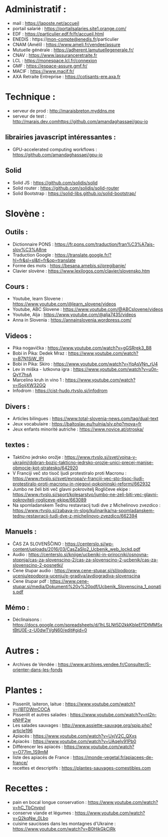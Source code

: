 # Administratif :
- mail : https://laposte.net/accueil
- portail salarié : https://portailsalaries.site1.orange.com/
- EDF : https://particulier.edf.fr/fr/accueil.html
- ENEDIS : https://mon-compte@enedis.fr/particulier
- CNAM (Améli) : https://www.ameli.fr/vendee/assure
- Mutuelle générale : https://adherent.lamutuellegenerale.fr/
- CNAV : https://www.lassuranceretraite.fr
- LCL : https://monespace.lcl.fr/connexion
- GMF : https://espace-assure.gmf.fr/
- MACIF : https://www.macif.fr/
- AXA Retraite Entreprise : https://cotisants-ere.axa.fr

# Technique :
- serveur de prod : http://maraisbreton.myddns.me
- serveur de test : http://marais.dev.comhttps://github.com/amandaghassaei/gpu-io

## librairies javascript intéressantes :
  - GPU-accelerated computing workflows : https://github.com/amandaghassaei/gpu-io

## Solid
- Solid JS : https://github.com/solidjs/solid
- Solid router : https://github.com/solidjs/solid-router
- Solid Bootstrap : https://solid-libs.github.io/solid-bootstrap/

# Slovène :
## Outils :
- Dictionnaire PONS : https://fr.pons.com/traduction/fran%C3%A7ais-slov%C3%A8ne
- Traduction Google : https://translate.google.fr/?hl=fr&sl=sl&tl=fr&op=translate
- Forme des mots : https://besana.amebis.si/pregibanje/
- Clavier slovène : https://www.lexilogos.com/clavier/slovensko.htm
## Cours :
- Youtube, learn Slovene : https://www.youtube.com/@learn_slovene/videos
- Youtube, ABC Slovene : https://www.youtube.com/@ABCslovene/videos
- Youtube, Alja : https://www.youtube.com/@alja7435/videos
- Anna in Slovenia : https://annainslovenia.wordpress.com/
## Videos :
- Pika nogavička : https://www.youtube.com/watch?v=gGSRrek3_B8
- Bobi in Pika: Dedek Mraz : https://www.youtube.com/watch?v=B7N1SiW_IPI
- Bobi in Pika: Skiro : https://www.youtube.com/watch?v=YqAsVNn_rU4
- Lev in miška - lutkovna igra : https://www.youtube.com/watch?v=u0n-QyY7hsA
- Marcelino kruh in vino 1 : https://www.youtube.com/watch?v=l5oijXW32GQ
- Infodrom : https://cist-hudo.rtvslo.si/infodrom
## Divers :
- Articles bilingues : https://www.total-slovenia-news.com/tag/dual-text
- Jeux vocabulaire : https://baltoslav.eu/hulnia/slv.php?mova=fr
- Jeux enfants minorité autriche : https://www.novice.at/otroska/
## textes : 
- Taktično jedrsko orožje : https://www.rtvslo.si/svet/vojna-v-ukrajini/dobran-bozic-takticno-jedrsko-orozje-unici-precej-manjse-obmocje-kot-stratesko/642920
- V Franciji več sto tisoč ljudi protestiralo proti Macronu : https://www.rtvslo.si/svet/evropa/v-franciji-vec-sto-tisoc-ljudi-protestiralo-proti-macronu-in-njegovi-pokojninski-reformi/662932
- Jumbo ne želi biti več glavni pokrovitelj Rogličeve ekipe : https://www.rtvslo.si/sport/kolesarstvo/jumbo-ne-zeli-biti-vec-glavni-pokrovitelj-rogliceve-ekipe/663089
- Na spomladanskem Tednu restavracij tudi dve z Michelinovo zvezdico : https://www.rtvslo.si/zabava-in-slog/kulinarika/na-spomladanskem-tednu-restavracij-tudi-dve-z-michelinovo-zvezdico/662394
## Manuels :
- ČAS ZA SLOVENŠČINO : https://centerslo.si/wp-content/uploads/2016/03/CasZaSlo2_Ucbenik_web_lockd.pdf
- Audio : https://centerslo.si/knjige/ucbeniki-in-prirocniki/osnovna-stopnja/cas-za-slovenscino-2/cas-za-slovenscino-2-ucbenik/cas-za-slovenscino-2-posnetki/
- Cene štupar audio : https://www.cene-stupar.si/sl/podpora-ucenju/epodpora-ucenju/e-gradiva/avdiogradiva-slovenscina
- Cene štupar pdf : https://www.cene-stupar.si/media/Dokumenti%20v%20pdf/Ucbenik_Slovenscina_1_ponatis.pdf
## Mémo :
- Déclinaisons : https://docs.google.com/spreadsheets/d/1hLSLNt5D2kkKbleEf1DtMMSxtBtU0E-z-U0dwTVgN60/edit#gid=0

# Autres :
- Archives de Vendée : https://www.archives.vendee.fr/Consulter/S-orienter-dans-les-fonds

# Plantes :
- Pissenlit, laiteron, laitue : https://www.youtube.com/watch?v=j1BTDWmCOCA
- Pissenlit et autres salades : https://www.youtube.com/watch?v=nI2n-pNHF2w
- Les salades sauvages : http://www.assiette-sauvage.org/spip.php?article196
- Apiacés : https://www.youtube.com/watch?v=UxjV2C_QXxs
- Apiacès : https://www.youtube.com/watch?v=UAqely91Pb0
- Différencer les apiacés : https://www.youtube.com/watch?v=O77Im_1S9mM
- liste des apiacés de France : https://monde-vegetal.fr/apiacees-de-france/
- recettes et descriptifs : https://plantes-sauvages-comestibles.com

# Recettes :
- pain en bocal longue conservation : https://www.youtube.com/watch?v=hC_TbCnvpvI
- conserve viande et légumes : https://www.youtube.com/watch?v=Q2kqNw_0Lbo
- cuisine saucisses dans les montagnes d'Ukraine : https://www.youtube.com/watch?v=B0HikGkCiRk
